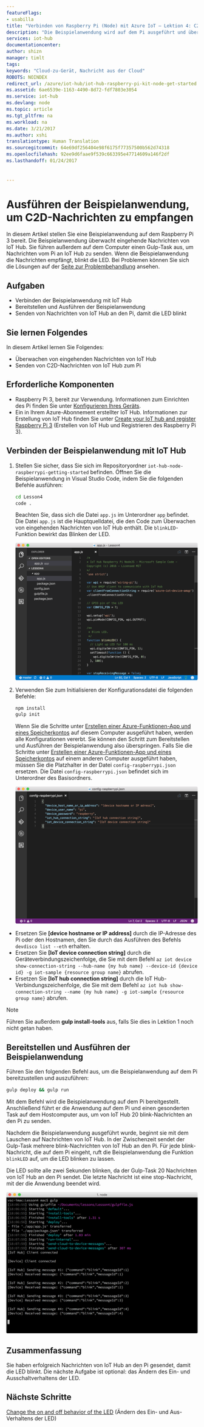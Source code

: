 ```yaml
---
featureFlags:
- usabilla
title: "Verbinden von Raspberry Pi (Node) mit Azure IoT – Lektion 4: C2D | Microsoft-Dokumentation"
description: "Die Beispielanwendung wird auf dem Pi ausgeführt und überwacht eingehende Nachrichten von IoT Hub. Ein neuer Gulp-Task sendet Nachrichten von IoT Hub an den Raspberry Pi, damit die LED blinkt."
services: iot-hub
documentationcenter: 
author: shizn
manager: timlt
tags: 
keywords: "Cloud-zu-Gerät, Nachricht aus der Cloud"
ROBOTS: NOINDEX
redirect_url: /azure/iot-hub/iot-hub-raspberry-pi-kit-node-get-started
ms.assetid: 6ae6539e-1163-4490-8d72-fdf7803e3054
ms.service: iot-hub
ms.devlang: node
ms.topic: article
ms.tgt_pltfrm: na
ms.workload: na
ms.date: 3/21/2017
ms.author: xshi
translationtype: Human Translation
ms.sourcegitcommit: 64e69df256404e98f6175f77357500b562d74318
ms.openlocfilehash: 92ee9d6faae9f539c663395e47714609a146f2df
ms.lasthandoff: 01/24/2017


---
```

# <a name="run-the-sample-application-to-receive-cloud-to-device-messages"></a>Ausführen der Beispielanwendung, um C2D-Nachrichten zu empfangen
In diesem Artikel stellen Sie eine Beispielanwendung auf dem Raspberry Pi 3 bereit. Die Beispielanwendung überwacht eingehende Nachrichten von IoT Hub. Sie führen außerdem auf dem Computer einen Gulp-Task aus, um Nachrichten vom Pi an IoT Hub zu senden. Wenn die Beispielanwendung die Nachrichten empfängt, blinkt die LED. Bei Problemen können Sie sich die Lösungen auf der [Seite zur Problembehandlung](iot-hub-raspberry-pi-kit-node-troubleshooting.md) ansehen.

## <a name="what-you-will-do"></a>Aufgaben
* Verbinden der Beispielanwendung mit IoT Hub
* Bereitstellen und Ausführen der Beispielanwendung
* Senden von Nachrichten von IoT Hub an den Pi, damit die LED blinkt

## <a name="what-you-will-learn"></a>Sie lernen Folgendes
In diesem Artikel lernen Sie Folgendes:
* Überwachen von eingehenden Nachrichten von IoT Hub
* Senden von C2D-Nachrichten von IoT Hub zum Pi

## <a name="what-you-need"></a>Erforderliche Komponenten
* Raspberry Pi 3, bereit zur Verwendung. Informationen zum Einrichten des Pi finden Sie unter [Konfigurieren Ihres Geräts](iot-hub-raspberry-pi-kit-node-lesson1-configure-your-device.md).
* Ein in Ihrem Azure-Abonnement erstellter IoT Hub. Informationen zur Erstellung von IoT Hub finden Sie unter [Create your IoT hub and register Raspberry Pi 3](iot-hub-raspberry-pi-kit-node-lesson2-prepare-azure-iot-hub.md) (Erstellen von IoT Hub und Registrieren des Raspberry Pi 3).

## <a name="connect-the-sample-application-to-your-iot-hub"></a>Verbinden der Beispielanwendung mit IoT Hub
1. Stellen Sie sicher, dass Sie sich im Repositoryordner `iot-hub-node-raspberrypi-getting-started` befinden. Öffnen Sie die Beispielanwendung in Visual Studio Code, indem Sie die folgenden Befehle ausführen:
   
   ```bash
   cd Lesson4
   code .
   ```
   
   Beachten Sie, dass sich die Datei `app.js` im Unterordner `app` befindet. Die Datei `app.js` ist die Hauptquelldatei, die den Code zum Überwachen von eingehenden Nachrichten von IoT Hub enthält. Die `blinkLED`-Funktion bewirkt das Blinken der LED.
   
   ![Repositorystruktur in der Beispielanwendung](media/iot-hub-raspberry-pi-lessons/lesson4/repo_structure.png)
2. Verwenden Sie zum Initialisieren der Konfigurationsdatei die folgenden Befehle:
   
   ```bash
   npm install
   gulp init
   ```
   
   Wenn Sie die Schritte unter [Erstellen einer Azure-Funktionen-App und eines Speicherkontos](iot-hub-raspberry-pi-kit-node-lesson3-deploy-resource-manager-template.md) auf diesem Computer ausgeführt haben, werden alle Konfigurationen vererbt. Sie können den Schritt zum Bereitstellen und Ausführen der Beispielanwendung also überspringen. Falls Sie die Schritte unter [Erstellen einer Azure-Funktionen-App und eines Speicherkontos](iot-hub-raspberry-pi-kit-node-lesson3-deploy-resource-manager-template.md) auf einem anderen Computer ausgeführt haben, müssen Sie die Platzhalter in der Datei `config-raspberrypi.json` ersetzen. Die Datei `config-raspberrypi.json` befindet sich im Unterordner des Basisordners.
   
   ![Inhalt der Datei „config-raspberrypi.json“](media/iot-hub-raspberry-pi-lessons/lesson4/config_raspberrypi.png)

* Ersetzen Sie **[device hostname or IP address]** durch die IP-Adresse des Pi oder den Hostnamen, den Sie durch das Ausführen des Befehls `devdisco list --eth` erhalten.
* Ersetzen Sie **[IoT device connection string]** durch die Geräteverbindungszeichenfolge, die Sie mit dem Befehl `az iot device show-connection-string --hub-name {my hub name} --device-id {device id} -g iot-sample {resource group name}` abrufen.
* Ersetzen Sie **[IoT hub connection string]** durch die IoT Hub-Verbindungszeichenfolge, die Sie mit dem Befehl `az iot hub show-connection-string --name {my hub name} -g iot-sample {resource group name}` abrufen.

> [!NOTE]
> Führen Sie außerdem **gulp install-tools** aus, falls Sie dies in Lektion 1 noch nicht getan haben.

## <a name="deploy-and-run-the-sample-application"></a>Bereitstellen und Ausführen der Beispielanwendung
Führen Sie den folgenden Befehl aus, um die Beispielanwendung auf dem Pi bereitzustellen und auszuführen:

```bash
gulp deploy && gulp run
```

Mit dem Befehl wird die Beispielanwendung auf dem Pi bereitgestellt. Anschließend führt er die Anwendung auf dem Pi und einen gesonderten Task auf dem Hostcomputer aus, um von IoT Hub 20 blink-Nachrichten an den Pi zu senden.

Nachdem die Beispielanwendung ausgeführt wurde, beginnt sie mit dem Lauschen auf Nachrichten von IoT Hub. In der Zwischenzeit sendet der Gulp-Task mehrere blink-Nachrichten von IoT Hub an den Pi. Für jede blink-Nachricht, die auf dem Pi eingeht, ruft die Beispielanwendung die Funktion `blinkLED` auf, um die LED blinken zu lassen.

Die LED sollte alle zwei Sekunden blinken, da der Gulp-Task 20 Nachrichten von IoT Hub an den Pi sendet. Die letzte Nachricht ist eine stop-Nachricht, mit der die Anwendung beendet wird.

![Beispielanwendung mit gulp-Befehl und blink-Nachrichten](media/iot-hub-raspberry-pi-lessons/lesson4/gulp_blink.png)

## <a name="summary"></a>Zusammenfassung
Sie haben erfolgreich Nachrichten von IoT Hub an den Pi gesendet, damit die LED blinkt. Die nächste Aufgabe ist optional: das Ändern des Ein- und Ausschaltverhaltens der LED.

## <a name="next-steps"></a>Nächste Schritte
[Change the on and off behavior of the LED](iot-hub-raspberry-pi-kit-node-lesson4-change-led-behavior.md) (Ändern des Ein- und Aus-Verhaltens der LED)



